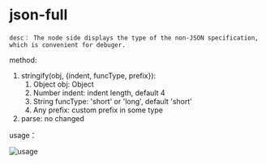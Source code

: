 # json-full
    desc： The node side displays the type of the non-JSON specification, which is convenient for debuger.


method:

1. stringify(obj, {indent, funcType, prefix}): 
    1. Object obj: Object
    2. Number indent: indent length, default 4
    3. String funcType: 'short' or 'long', default 'short'
    4. Any prefix: custom prefix in some type
2. parse: no changed


usage：

![usage](http://oqvlh6ipq.bkt.clouddn.com/carbon%20%282%29.png)




